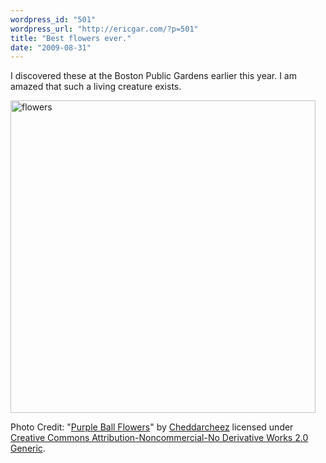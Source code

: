 ```yaml
---
wordpress_id: "501"
wordpress_url: "http://ericgar.com/?p=501"
title: "Best flowers ever."
date: "2009-08-31"
---
```

I discovered these at the Boston Public Gardens earlier this year. I am amazed that such a living creature exists.

<img src="/uploads/2009/08/flowers.jpg" alt="flowers" title="flowers" width="488" height="500" class="alignnone size-full wp-image-502" />

Photo Credit: "<a href="http://www.flickr.com/photos/cheddarcheez/2553955407/">Purple Ball Flowers</a>" by <a href="http://www.flickr.com/photos/cheddarcheez/">Cheddarcheez</a> licensed under <a href="http://creativecommons.org/licenses/by-nc-nd/2.0/deed.en">Creative Commons Attribution-Noncommercial-No Derivative Works 2.0 Generic</a>.
